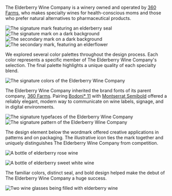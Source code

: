 The Elderberry Wine Company is a winery owned and operated by [360 Farms](/design/360-farms), who makes specialty wines for health-conscious moms and those who prefer natural alternatives to pharmaceutical products.

<div class="post--grid">
  <img alt="The signature mark featuring an elderberry seal" src="/_assets/images/wine/berries.svg">
  <img alt="The signature mark on a dark background" src="/_assets/images/wine/berries-dark.svg">
  <img alt="The secondary mark on a dark background" src="/_assets/images/wine/flower-dark.svg">
  <img alt="The secondary mark, featuring an elderflower" src="/_assets/images/wine/flower.svg">
</div>

We explored several color palettes throughout the design process. Each color represents a specific member of The Elderberry Wine Company's selection. The final palette highlights a unique quality of each specialty blend.

![The signature colors of the Elderberry Wine Company](/_assets/images/wine/colors.png)

The Elderberry Wine Company inherited the brand fonts of its parent company, [360 Farms](//bradeneast.com/work/360-farms). Pairing [Bodoni* 11](//indestructibletype.com/) with [Montserrat Semibold](//fonts.google.com/specimen/Montserrat) offered a reliably elegant, modern way to communicate on wine labels, signage, and in digital environments.

<div class="post--grid">
  <img alt="The signature typefaces of the Elderberry Wine Company" src="/_assets/images/wine/fonts.png">
  <img alt="The signature pattern of the Elderberry Wine Company" src="/_assets/images/wine/pattern.png">
</div>

The design element below the wordmark offered creative applications in patterns and on packaging. The illustrative icon ties the mark together and uniquely distinguishes The Elderberry Wine Company from competition.

![A bottle of elderberry rose wine](/_assets/images/wine/bottle-white.jpg)

![A bottle of elderberry sweet white wine](/_assets/images/wine/bottle-rose.jpg)

The familiar colors, distinct seal, and bold design helped make the debut of The Elderberry Wine Company a huge success.

![Two wine glasses being filled with elderberry wine](/_assets/images/wine/sunset.jpg)